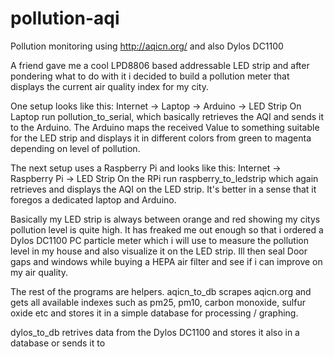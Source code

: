 # pollution-aqi

Pollution monitoring using http://aqicn.org/ and also Dylos DC1100

A friend gave me a cool LPD8806 based addressable LED strip and after pondering what to do with it i decided to build 
a pollution meter that displays the current air quality index for my city. 

One setup looks like this:
Internet -> Laptop -> Arduino -> LED Strip
On Laptop run pollution_to_serial, which basically retrieves the AQI and sends it to the Arduino. The Arduino maps
the received Value to something suitable for the LED strip and displays it in different colors from green to magenta 
depending on level of pollution.

The next setup uses a Raspberry Pi and looks like this:
Internet -> Raspberry Pi -> LED Strip
On the RPi run raspberry_to_ledstrip which again retrieves and displays the AQI on the LED strip. It's better in a sense
that it foregos a dedicated laptop and Arduino.

Basically my LED strip is always between orange and red showing my citys pollution level is quite high. It has freaked me out
enough so that i ordered a Dylos DC1100 PC particle meter which i will use to measure the pollution level in my house and 
also visualize it on the LED strip. Ill then seal Door gaps and windows while buying a HEPA air filter and see if i can improve
on my air quality. 

The rest of the programs are helpers. aqicn_to_db scrapes aqicn.org and gets all available indexes such as pm25, pm10, carbon 
monoxide, sulfur oxide etc and stores it in a simple database for processing / graphing.

dylos_to_db retrives data from the Dylos DC1100 and stores it also in a database or sends it to 
